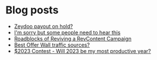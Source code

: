 # Blog posts
<!-- BLOG-POST-LIST:START -->
- [Zeydoo payout on hold?](https://afflift.com/f/threads/zeydoo-payout-on-hold.10284/)
- [I&#39;m sorry but some people need to hear this](https://afflift.com/f/threads/im-sorry-but-some-people-need-to-hear-this.10289/)
- [Roadblocks of Reviving a RevContent Campaign](https://afflift.com/f/threads/roadblocks-of-reviving-a-revcontent-campaign.9853/)
- [Best Offer Wall traffic sources?](https://afflift.com/f/threads/best-offer-wall-traffic-sources.10288/)
- [$2023 Contest - Will 2023 be my most productive year?](https://afflift.com/f/threads/2023-contest-will-2023-be-my-most-productive-year.10235/)
<!-- BLOG-POST-LIST:END -->
